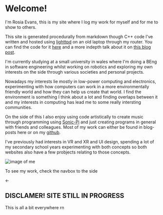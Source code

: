 
# Welcome!
I'm Rosia Evans, this is my site where I log my work for myself and for me to show to others.

This site is generated procedurally from markdown though C++ code I've written and hosted using [lighttpd](https://www.lighttpd.net/) on an old laptop through my router. You can find the code for it [here](https://github.com/Wil-Ro/Blog) and a more indepth talk about it on [this blog post](/ThisSite.html).

I'm currently studying at a small university in wales where I'm doing a BEng in software engineering whilst working on robotics and exploring my own interests on the side through various societies and personal projects.

Nowadays my interests lie mostly in low-power computing and electronics, experimenting with how computers can work in a more environmentally friendly world and how they can help us create that world. I find the environment is something I think about a lot and finding overlaps between it and my interests in computing has lead me to some really intersting communities.

On the side of this I also enjoy using code artistically to create music through programming using [Sonic-Pi](https://sonic-pi.net/) and just creating programs in general with friends and colleagues. Most of my work can either be found in blog-posts here or on my [github](https://github.com/Wil-Ro).

I've previously had interests in VR and XR and UI design, spending a lot of my secondary school years experimenting with both concepts so both websites also have a few probjects relating to those concepts.

![image of me](/profile.jpeg)

To see my work, check the navbox to the side

<-


## DISCLAMER! SITE STILL IN PROGRESS
This is all a bit everywhere rn
